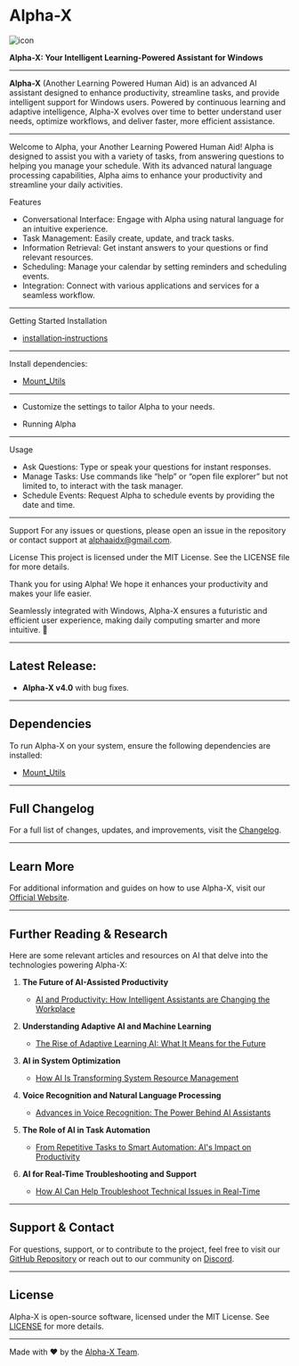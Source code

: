 # Alpha-X

![icon](https://github.com/user-attachments/assets/0172f1ff-5fac-436c-8ebd-e77b097508ff)

**Alpha-X: Your Intelligent Learning-Powered Assistant for Windows**

---

**Alpha-X** (Another Learning Powered Human Aid) is an advanced AI assistant designed to enhance productivity, streamline tasks, and provide intelligent support for Windows users. Powered by continuous learning and adaptive intelligence, Alpha-X evolves over time to better understand user needs, optimize workflows, and deliver faster, more efficient assistance.

---

Welcome to Alpha, your Another Learning Powered Human Aid! Alpha is designed to assist you with a variety of tasks, from answering questions to helping you manage your schedule. With its advanced natural language processing capabilities, Alpha aims to enhance your productivity and streamline your daily activities.

Features
* Conversational Interface: Engage with Alpha using natural language for an intuitive experience.
* Task Management: Easily create, update, and track tasks.
* Information Retrieval: Get instant answers to your questions or find relevant resources.
* Scheduling: Manage your calendar by setting reminders and scheduling events.
* Integration: Connect with various applications and services for a seamless workflow.
***

Getting Started
Installation
- [installation‐instructions](https://github.com/headlessripper/Alpha-x/wiki/installation%E2%80%90instructions)
***
Install dependencies:
- [Mount_Utils](https://github.com/headlessripper/Mount_Utils/releases/download/0.0.0.0.0/Mount_Utils.7z)
***
* Customize the settings to tailor Alpha to your needs.

* Running Alpha
***
Usage
* Ask Questions: Type or speak your questions for instant responses.
* Manage Tasks: Use commands like “help” or “open file explorer” but not limited to, to interact with the task manager.
* Schedule Events: Request Alpha to schedule events by providing the date and time.
***
Support
For any issues or questions, please open an issue in the repository or contact support at alphaaidx@gmail.com.

License
This project is licensed under the MIT License. See the LICENSE file for more details.

Thank you for using Alpha! We hope it enhances your productivity and makes your life easier.





Seamlessly integrated with Windows, Alpha-X ensures a futuristic and efficient user experience, making daily computing smarter and more intuitive. 🚀

---

## Latest Release:

- **Alpha-X v4.0** with bug fixes.

---

## Dependencies

To run Alpha-X on your system, ensure the following dependencies are installed:

- [Mount_Utils](https://github.com/headlessripper/Mount_Utils/releases/download/0.0.0.0.0/Mount_Utils.7z)

---

## Full Changelog

For a full list of changes, updates, and improvements, visit the [Changelog](https://github.com/headlessripper/Alpha-x/commits/v4.0).

---

## Learn More

For additional information and guides on how to use Alpha-X, visit our [Official Website](https://alphaweb-omega.vercel.app/).

---

## Further Reading & Research

Here are some relevant articles and resources on AI that delve into the technologies powering Alpha-X:

1. **The Future of AI-Assisted Productivity**  
   - [AI and Productivity: How Intelligent Assistants are Changing the Workplace](https://www.researchgate.net/publication/xxxxxx)

2. **Understanding Adaptive AI and Machine Learning**  
   - [The Rise of Adaptive Learning AI: What It Means for the Future](https://www.medium.com/@author/understanding-adaptive-ai)

3. **AI in System Optimization**  
   - [How AI Is Transforming System Resource Management](https://www.example.com/ai-system-optimization)

4. **Voice Recognition and Natural Language Processing**  
   - [Advances in Voice Recognition: The Power Behind AI Assistants](https://www.smithsonianmag.com/science-nature/voice-recognition-breakthroughs-180970495/)

5. **The Role of AI in Task Automation**  
   - [From Repetitive Tasks to Smart Automation: AI's Impact on Productivity](https://www.forbes.com/sites/forbestechcouncil/2021/01/27/the-impact-of-ai-on-automation/)

6. **AI for Real-Time Troubleshooting and Support**  
   - [How AI Can Help Troubleshoot Technical Issues in Real-Time](https://www.ibm.com/blogs/watson-health/ai-for-technical-support/)

---

## Support & Contact

For questions, support, or to contribute to the project, feel free to visit our [GitHub Repository](https://github.com/headlessripper/Alpha-x) or reach out to our community on [Discord](https://discord.gg/your-discord-link).

---

## License

Alpha-X is open-source software, licensed under the MIT License. See [LICENSE](https://github.com/headlessripper/Alpha-x/blob/main/LICENSE) for more details.

---

Made with ❤️ by the [Alpha-X Team](https://github.com/headlessripper).
